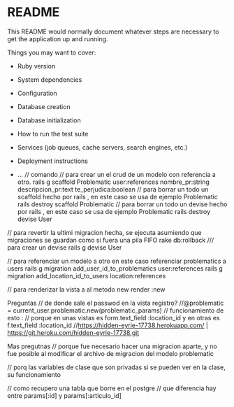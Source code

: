 # README

This README would normally document whatever steps are necessary to get the
application up and running.

Things you may want to cover:

* Ruby version

* System dependencies

* Configuration

* Database creation

* Database initialization

* How to run the test suite

* Services (job queues, cache servers, search engines, etc.)

* Deployment instructions

* ...
// comando
// para crear un el crud de un modelo con referencia a otro.
rails g scaffold Problematic user:references nombre_pr:string descripcion_pr:text te_perjudica:boolean
// para borrar un todo un scaffold hecho por rails , en este caso se usa de ejemplo Problematic
 rails destroy scaffold Problematic
 // para borrar un todo un devise hecho por rails , en este caso se usa de ejemplo Problematic
  rails destroy devise User

// para revertir la ultimi migracion hecha, se ejecuta asumiendo que migraciones se guardan como si fuera una pila FIFO
rake db:rollback
/// para crear un devise
rails g devise User

// para referenciar un modelo a otro en este caso referenciar problematics a users
rails g migration add_user_id_to_problematics user:references
rails g migration add_location_id_to_users location:references

// para renderizar la vista a  al metodo new
render :new

<!--


-->
Preguntas
// de donde sale el passwod en la vista registro?
//@problematic = current_user.problematic.new(problematic_params)
// funcionamiento de esto :
// porque en unas vistas es form.text_field :location_id y en otras es f.text_field :location_id
//https://hidden-eyrie-17738.herokuapp.com/ | https://git.heroku.com/hidden-eyrie-17738.git

Mas pregutnas
// porque fue necesario hacer una migracion aparte, y no fue posible al modificar el archivo de migracion del modelo problematic

// porq las variables de clase que son privadas si se pueden ver en la clase, su funcionamiento

// como recupero una tabla que borre en el postgre
// que diferencia hay entre params[:id] y params[:articulo_id]
